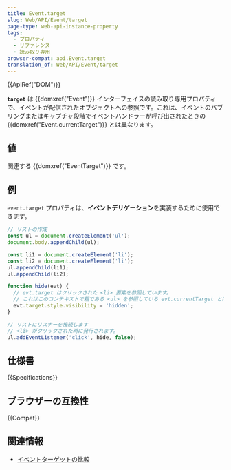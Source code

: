 ```yaml
---
title: Event.target
slug: Web/API/Event/target
page-type: web-api-instance-property
tags:
  - プロパティ
  - リファレンス
  - 読み取り専用
browser-compat: api.Event.target
translation_of: Web/API/Event/target
---
```

{{ApiRef("DOM")}}

**`target`** は {{domxref("Event")}} インターフェイスの読み取り専用プロパティで、イベントが配信されたオブジェクトへの参照です。これは、イベントのバブリングまたはキャプチャ段階でイベントハンドラーが呼び出されたときの {{domxref("Event.currentTarget")}} とは異なります。

## 値

関連する {{domxref("EventTarget")}} です。

## 例

`event.target` プロパティは、**イベントデリゲーション**を実装するために使用できます。

```js
// リストの作成
const ul = document.createElement('ul');
document.body.appendChild(ul);

const li1 = document.createElement('li');
const li2 = document.createElement('li');
ul.appendChild(li1);
ul.appendChild(li2);

function hide(evt) {
  // evt.target はクリックされた <li> 要素を参照しています。
  // これはこのコンテキストで親である <ul> を参照している evt.currentTarget とは異なります。
  evt.target.style.visibility = 'hidden';
}

// リストにリスナーを接続します
// <li> がクリックされた時に発行されます。
ul.addEventListener('click', hide, false);
```

## 仕様書

{{Specifications}}

## ブラウザーの互換性

{{Compat}}

## 関連情報

- [イベントターゲットの比較](/ja/docs/Web/API/Event/Comparison_of_Event_Targets)
